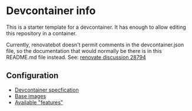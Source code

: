 # Devcontainer info

This is a starter template for a devcontainer. It has enough to allow editing
this repository in a container.

Currently, renovatebot doesn't permit comments in the devcontainer.json file, so
the documentation that would normally be there is in this README.md file
instead. See: [renovate discussion
28794](https://github.com/renovatebot/renovate/discussions/28794)

## Configuration

- [Devcontainer specfication](https://containers.dev/implementors/json_reference/)
- [Base images](https://github.com/devcontainers/images)
- [Available "features"](https://containers.dev/features)
